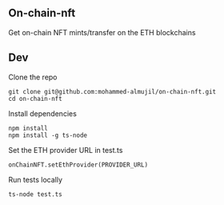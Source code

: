 ## On-chain-nft
Get on-chain NFT mints/transfer on the ETH blockchains

## Dev
Clone the repo
```
git clone git@github.com:mohammed-almujil/on-chain-nft.git
cd on-chain-nft
```
Install dependencies
```
npm install
npm install -g ts-node
```
Set the ETH provider URL in test.ts
```
onChainNFT.setEthProvider(PROVIDER_URL)
```

Run tests locally 
```
ts-node test.ts
```